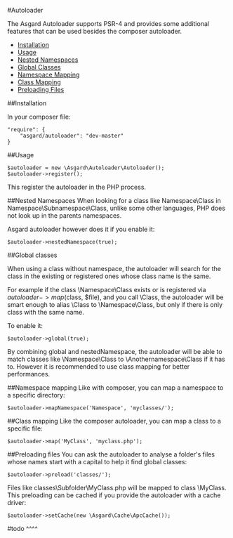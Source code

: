 #Autoloader

The Asgard Autoloader supports PSR-4 and provides some additional features that can be used besides the composer autoloader.

- [Installation](#installation)
- [Usage](#usage)
- [Nested Namespaces](#nested-namespaces)
- [Global Classes](#global-classes)
- [Namespace Mapping](#namespace-mapping)
- [Class Mapping](#class-mapping)
- [Preloading Files](#preloading-files)

<a name="installation"></a>
##Installation

In your composer file:

    "require": {
        "asgard/autoloader": "dev-master"
	}

<a name="usage"></a>
##Usage

	$autoloader = new \Asgard\Autoloader\Autoloader();
	$autoloader->register();

This register the autoloader in the PHP process.

<a name="nested-namespaces"></a>
##Nested Namespaces
When looking for a class like Namespace\Class in Namespace\Subnamespace\Class, unlike some other languages, PHP does not look up in the parents namespaces.

Asgard autoloader however does it if you enable it:

	$autoloader->nestedNamespace(true);

<a name="global-classes"></a>
##Global classes

When using a class without namespace, the autoloader will search for the class in the existing or registered ones whose class name is the same.

For example if the class \Namespace\Class exists or is registered via $autoloader->map($class, $file), and you call \Class, the autoloader will be smart enough to alias \Class to \Namespace\Class, but only if there is only class with the same name.

To enable it:

	$autoloader->global(true);

By combining global and nestedNamespace, the autoloader will be able to match classes like \Namespace\Class to \Anothernamespace\Class if it has to. However it is recommended to use class mapping for better performances.

<a name="namespace-mapping"></a>
##Namespace mapping
Like with composer, you can map a namespace to a specific directory:

	$autoloader->mapNamespace('Namespace', 'myclasses/');

<a name="class-mapping"></a>
##Class mapping
Like the composer autoloader, you can map a class to a specific file:

	$autoloader->map('MyClass', 'myclass.php');

<a name="preloading-files"></a>
##Preloading files
You can ask the autoloader to analyse a folder's files whose names start with a capital to help it find global classes:

	$autoloader->preload('classes/');

Files like classes\Subfolder\MyClass.php will be mapped to class \MyClass. This preloading can be cached if you provide the autoloader with a cache driver:

	$autoloader->setCache(new \Asgard\Cache\ApcCache());

#todo ^^^^